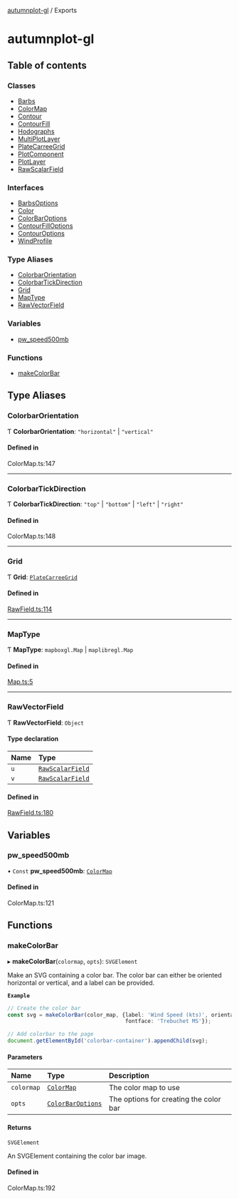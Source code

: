 [autumnplot-gl](README.md) / Exports

# autumnplot-gl

## Table of contents

### Classes

- [Barbs](classes/Barbs.md)
- [ColorMap](classes/ColorMap.md)
- [Contour](classes/Contour.md)
- [ContourFill](classes/ContourFill.md)
- [Hodographs](classes/Hodographs.md)
- [MultiPlotLayer](classes/MultiPlotLayer.md)
- [PlateCarreeGrid](classes/PlateCarreeGrid.md)
- [PlotComponent](classes/PlotComponent.md)
- [PlotLayer](classes/PlotLayer.md)
- [RawScalarField](classes/RawScalarField.md)

### Interfaces

- [BarbsOptions](interfaces/BarbsOptions.md)
- [Color](interfaces/Color.md)
- [ColorBarOptions](interfaces/ColorBarOptions.md)
- [ContourFillOptions](interfaces/ContourFillOptions.md)
- [ContourOptions](interfaces/ContourOptions.md)
- [WindProfile](interfaces/WindProfile.md)

### Type Aliases

- [ColorbarOrientation](modules.md#colorbarorientation)
- [ColorbarTickDirection](modules.md#colorbartickdirection)
- [Grid](modules.md#grid)
- [MapType](modules.md#maptype)
- [RawVectorField](modules.md#rawvectorfield)

### Variables

- [pw\_speed500mb](modules.md#pw_speed500mb)

### Functions

- [makeColorBar](modules.md#makecolorbar)

## Type Aliases

### ColorbarOrientation

Ƭ **ColorbarOrientation**: ``"horizontal"`` \| ``"vertical"``

#### Defined in

ColorMap.ts:147

___

### ColorbarTickDirection

Ƭ **ColorbarTickDirection**: ``"top"`` \| ``"bottom"`` \| ``"left"`` \| ``"right"``

#### Defined in

ColorMap.ts:148

___

### Grid

Ƭ **Grid**: [`PlateCarreeGrid`](classes/PlateCarreeGrid.md)

#### Defined in

[RawField.ts:114](https://github.com/tsupinie/autumnplot-gl/blob/3306c37/src/RawField.ts#L114)

___

### MapType

Ƭ **MapType**: `mapboxgl.Map` \| `maplibregl.Map`

#### Defined in

[Map.ts:5](https://github.com/tsupinie/autumnplot-gl/blob/3306c37/src/Map.ts#L5)

___

### RawVectorField

Ƭ **RawVectorField**: `Object`

#### Type declaration

| Name | Type |
| :------ | :------ |
| `u` | [`RawScalarField`](classes/RawScalarField.md) |
| `v` | [`RawScalarField`](classes/RawScalarField.md) |

#### Defined in

[RawField.ts:180](https://github.com/tsupinie/autumnplot-gl/blob/3306c37/src/RawField.ts#L180)

## Variables

### pw\_speed500mb

• `Const` **pw\_speed500mb**: [`ColorMap`](classes/ColorMap.md)

#### Defined in

ColorMap.ts:121

## Functions

### makeColorBar

▸ **makeColorBar**(`colormap`, `opts`): `SVGElement`

Make an SVG containing a color bar. The color bar can either be oriented horizontal or vertical, and a label can be provided.

**`Example`**

```ts
// Create the color bar
const svg = makeColorBar(color_map, {label: 'Wind Speed (kts)', orientation: 'horizontal', 
                                     fontface: 'Trebuchet MS'});

// Add colorbar to the page
document.getElementById('colorbar-container').appendChild(svg);
```

#### Parameters

| Name | Type | Description |
| :------ | :------ | :------ |
| `colormap` | [`ColorMap`](classes/ColorMap.md) | The color map to use |
| `opts` | [`ColorBarOptions`](interfaces/ColorBarOptions.md) | The options for creating the color bar |

#### Returns

`SVGElement`

An SVGElement containing the color bar image.

#### Defined in

ColorMap.ts:192
